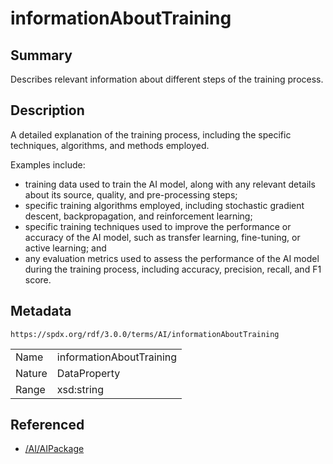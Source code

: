 <!-- Automatically generated by spec-parser v2.1.0 on 2024-06-17T15:44:58.460830+00:00 -->
<!-- SPDX-License-Identifier: Community-Spec-1.0 -->

# informationAboutTraining

## Summary

Describes relevant information about different steps of the training process.


## Description

A detailed explanation of the training process,
including the specific techniques, algorithms, and methods employed.

Examples include:

- training data used to train the AI model, along with any relevant details
  about its source, quality, and pre-processing steps;
- specific training algorithms employed, including stochastic gradient descent,
  backpropagation, and reinforcement learning;
- specific training techniques used to improve the performance or accuracy
  of the AI model, such as transfer learning, fine-tuning, or active learning;
  and
- any evaluation metrics used to assess the performance of the AI model
  during the training process, including accuracy, precision, recall, and F1
  score.


## Metadata

`https://spdx.org/rdf/3.0.0/terms/AI/informationAboutTraining`


| | |
|---|---|
| Name | informationAboutTraining |
| Nature | DataProperty |
| Range | xsd:string |




## Referenced

- [/AI/AIPackage](../../AI/Classes/AIPackage.md)


